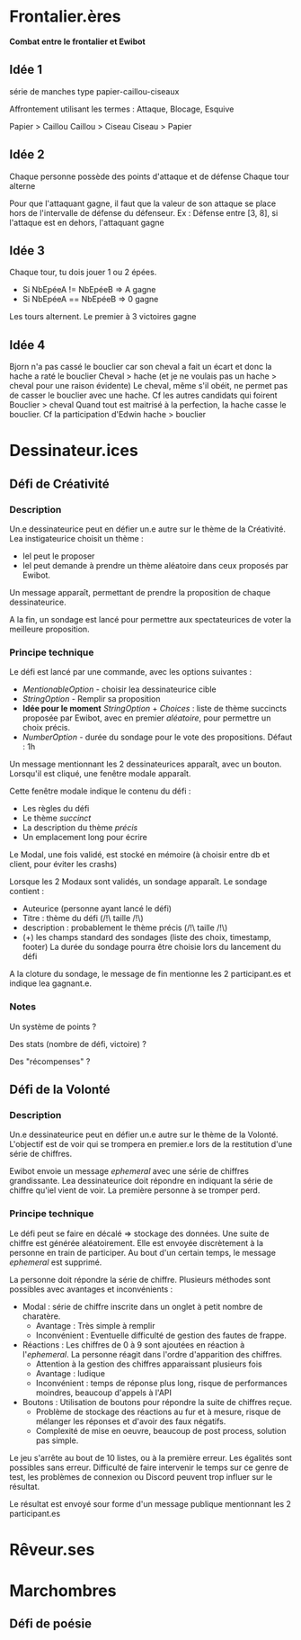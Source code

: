 # Frontalier.ères

**Combat entre le frontalier et Ewibot**

## Idée 1

série de manches type papier-caillou-ciseaux

Affrontement utilisant les termes : Attaque, Blocage, Esquive

Papier > Caillou
Caillou > Ciseau
Ciseau > Papier

## Idée 2

Chaque personne possède des points d'attaque et de défense
Chaque tour alterne

Pour que l'attaquant gagne, il faut que la valeur de son attaque se place hors de l'intervalle de défense du défenseur.
Ex : Défense entre [3, 8], si l'attaque est en dehors, l'attaquant gagne

## Idée 3

Chaque tour, tu dois jouer 1 ou 2 épées.

- Si NbEpéeA != NbEpéeB => A gagne
- Si NbEpéeA == NbEpéeB => 0 gagne

Les tours alternent.
Le premier à 3 victoires gagne

## Idée 4

Bjorn n'a pas cassé le bouclier car son cheval a fait un écart et donc la hache a raté le bouclier
Cheval > hache
(et je ne voulais pas un hache > cheval pour une raison évidente)
Le cheval, même s'il obéit, ne permet pas de casser le bouclier avec une hache. Cf les autres candidats qui foirent
Bouclier > cheval
Quand tout est maitrisé à la perfection, la hache casse le bouclier. Cf la participation d'Edwin
hache > bouclier

# Dessinateur.ices

## Défi de Créativité

### Description

Un.e dessinateurice peut en défier un.e autre sur le thème de la Créativité.
Lea instigateurice choisit un thème :

- Iel peut le proposer
- Iel peut demande à prendre un thème aléatoire dans ceux proposés par Ewibot.

Un message apparaît, permettant de prendre la proposition de chaque dessinateurice.

A la fin, un sondage est lancé pour permettre aux spectateurices de voter la meilleure proposition.

### Principe technique

Le défi est lancé par une commande, avec les options suivantes :

- _MentionableOption_ - choisir lea dessinateurice cible
- _StringOption_ - Remplir sa proposition
- **Idée pour le moment** _StringOption_ + _Choices_ : liste de thème succincts proposée par Ewibot, avec en premier _aléatoire_, pour permettre un choix précis.
- _NumberOption_ - durée du sondage pour le vote des propositions. Défaut : 1h

Un message mentionnant les 2 dessinateurices apparaît, avec un bouton.
Lorsqu'il est cliqué, une fenêtre modale apparaît.

Cette fenêtre modale indique le contenu du défi :

- Les règles du défi
- Le thème _succinct_
- La description du thème _précis_
- Un emplacement long pour écrire

Le Modal, une fois validé, est stocké en mémoire (à choisir entre db et client, pour éviter les crashs)

Lorsque les 2 Modaux sont validés, un sondage apparaît.
Le sondage contient :

- Auteurice (personne ayant lancé le défi)
- Titre : thème du défi (/!\\ taille /!\\)
- description : probablement le thème précis (/!\\ taille /!\\)
- (+) les champs standard des sondages (liste des choix, timestamp, footer)
  La durée du sondage pourra être choisie lors du lancement du défi

A la cloture du sondage, le message de fin mentionne les 2 participant.es et indique lea gagnant.e.

### Notes

Un système de points ?

Des stats (nombre de défi, victoire) ?

Des "récompenses" ?

## Défi de la Volonté

### Description

Un.e dessinateurice peut en défier un.e autre sur le thème de la Volonté.
L'objectif est de voir qui se trompera en premier.e lors de la restitution d'une série de chiffres.

Ewibot envoie un message _ephemeral_ avec une série de chiffres grandissante.
Lea dessinateurice doit répondre en indiquant la série de chiffre qu'iel vient de voir.
La première personne à se tromper perd.

### Principe technique

Le défi peut se faire en décalé => stockage des données.
Une suite de chiffre est générée aléatoirement.
Elle est envoyée discrètement à la personne en train de participer.
Au bout d'un certain temps, le message _ephemeral_ est supprimé.

La personne doit répondre la série de chiffre. Plusieurs méthodes sont possibles avec avantages et inconvénients :

- Modal : série de chiffre inscrite dans un onglet à petit nombre de charatère.
  - Avantage : Très simple à remplir
  - Inconvénient : Eventuelle difficulté de gestion des fautes de frappe.
- Réactions : Les chiffres de 0 à 9 sont ajoutées en réaction à l'_ephemeral_. La personne réagit dans l'ordre d'apparition des chiffres.
  - Attention à la gestion des chiffres apparaissant plusieurs fois
  - Avantage : ludique
  - Inconvénient : temps de réponse plus long, risque de performances moindres, beaucoup d'appels à l'API
- Boutons : Utilisation de boutons pour répondre la suite de chiffres reçue.
  - Problème de stockage des réactions au fur et à mesure, risque de mélanger les réponses et d'avoir des faux négatifs.
  - Complexité de mise en oeuvre, beaucoup de post process, solution pas simple.

Le jeu s'arrête au bout de 10 listes, ou à la première erreur.
Les égalités sont possibles sans erreur.
Difficulté de faire intervenir le temps sur ce genre de test, les problèmes de connexion ou Discord peuvent trop influer sur le résultat.

Le résultat est envoyé sour forme d'un message publique mentionnant les 2 participant.es

# Rêveur.ses

# Marchombres

## Défi de poésie
